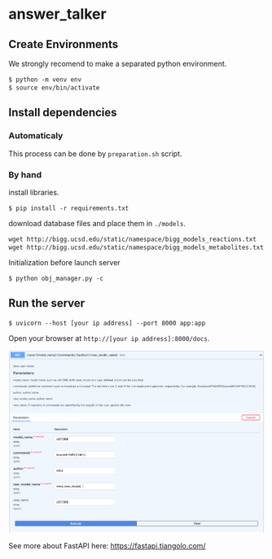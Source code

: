 # answer\_talker

## Create Environments
We strongly recomend to make a separated python environment.

```
$ python -m venv env
$ source env/bin/activate
```

## Install dependencies

### Automaticaly

This process can be done by `preparation.sh` script.



### By hand

install libraries.

```
$ pip install -r requirements.txt
```

download database files and place them in `./models`.

```
wget http://bigg.ucsd.edu/static/namespace/bigg_models_reactions.txt
wget http://bigg.ucsd.edu/static/namespace/bigg_models_metabolites.txt
```

Initialization before launch server

```
$ python obj_manager.py -c
```



## Run the server

```
$ uvicorn --host [your ip address] --port 8000 app:app
```

Open your browser at `http://[your ip address]:8000/docs`.

![docs](./image/docs_image.png)

See more about FastAPI here: https://fastapi.tiangolo.com/

